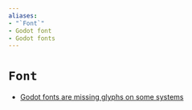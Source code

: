 ```yaml
---
aliases:
- "`Font`"
- Godot font
- Godot fonts
---
```


# `Font`

- [Godot fonts are missing glyphs on some systems](godot-font-missing-glyphs-on-some-systems.md)
